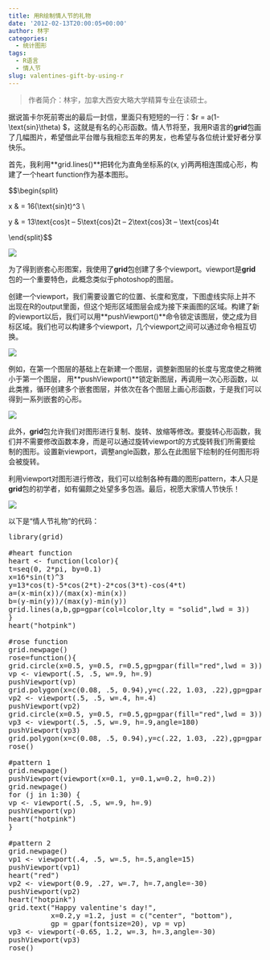 ```yaml
---
title: 用R绘制情人节的礼物
date: '2012-02-13T20:00:05+00:00'
author: 林宇
categories:
  - 统计图形
tags:
  - R语言
  - 情人节
slug: valentines-gift-by-using-r
---
```


> 作者简介：林宇，加拿大西安大略大学精算专业在读硕士。

据说笛卡尔死前寄出的最后一封信，里面只有短短的一行：$r = a(1- \text{sin}\theta) $，这就是有名的心形函数。情人节将至，我用R语言的**grid**包画了几幅图片，希望借此平台赠与我相恋五年的男友，也希望与各位统计爱好者分享快乐。

首先，我利用**grid.lines()**把转化为直角坐标系的(x, y)两两相连围成心形，构建了一个heart function作为基本图形。

$$\begin{split}

x & = 16(\text{sin}t)^3 \\

y & = 13\text{cos}t – 5\text{cos}2t – 2\text{cos}3t – \text{cos}4t

\end{split}$$

![](https://cos.name/wp-content/uploads/2012/02/heart.png)

为了得到嵌套心形图案，我使用了**grid**包创建了多个viewport。viewport是**grid**包的一个重要特色，此概念类似于photoshop的图层。

<!--more-->

创建一个viewport，我们需要设置它的位置、长度和宽度，下图虚线实际上并不出现在R的output里面，但这个矩形区域图层会成为接下来画图的区域。构建了新的viewport以后，我们可以用**pushViewport()**命令锁定该图层，使之成为目标区域。我们也可以构建多个viewport，几个viewport之间可以通过命令相互切换。

![](https://cos.name/wp-content/uploads/2012/02/region.png)

例如，在第一个图层的基础上在新建一个图层，调整新图层的长度与宽度使之稍微小于第一个图层， 用**pushViewport()**锁定新图层，再调用一次心形函数，以此类推，循环创建多个嵌套图层，并依次在各个图层上画心形函数，于是我们可以得到一系列嵌套的心形。

![](https://cos.name/wp-content/uploads/2012/02/manyHearts.png)

此外，**grid**包允许我们对图形进行复制、旋转、放缩等修改。要旋转心形函数，我们并不需要修改函数本身，而是可以通过旋转viewport的方式旋转我们所需要绘制的图形。设置新viewport，调整angle函数，那么在此图层下绘制的任何图形将会被旋转。

利用viewport对图形进行修改，我们可以绘制各种有趣的图形pattern，本人只是**grid**包的初学者，如有偏颇之处望多多包涵。最后，祝愿大家情人节快乐！

![](https://cos.name/wp-content/uploads/2012/02/twoHearts.png)

以下是“情人节礼物”的代码：

<pre>library(grid)

#heart function
heart &lt;- function(lcolor){
t=seq(0, 2*pi, by=0.1)
x=16*sin(t)^3
y=13*cos(t)-5*cos(2*t)-2*cos(3*t)-cos(4*t)
a=(x-min(x))/(max(x)-min(x))
b=(y-min(y))/(max(y)-min(y))
grid.lines(a,b,gp=gpar(col=lcolor,lty = "solid",lwd = 3))
}
heart("hotpink")

#rose function
grid.newpage()
rose=function(){
grid.circle(x=0.5, y=0.5, r=0.5,gp=gpar(fill="red",lwd = 3))
vp &lt;- viewport(.5, .5, w=.9, h=.9)
pushViewport(vp)
grid.polygon(x=c(0.08, .5, 0.94),y=c(.22, 1.03, .22),gp=gpar(lwd = 3))
vp2 &lt;- viewport(.5, .5, w=.4, h=.4)
pushViewport(vp2)
grid.circle(x=0.5, y=0.5, r=0.5,gp=gpar(fill="red",lwd = 3))
vp3 &lt;- viewport(.5, .5, w=.9, h=.9,angle=180)
pushViewport(vp3)
grid.polygon(x=c(0.08, .5, 0.94),y=c(.22, 1.03, .22),gp=gpar(lwd = 3))}
rose()

#pattern 1
grid.newpage()
pushViewport(viewport(x=0.1, y=0.1,w=0.2, h=0.2))
grid.newpage()
for (j in 1:30) {
vp &lt;- viewport(.5, .5, w=.9, h=.9)
pushViewport(vp)
heart("hotpink")
}

#pattern 2
grid.newpage()
vp1 &lt;- viewport(.4, .5, w=.5, h=.5,angle=15)
pushViewport(vp1)
heart("red")
vp2 &lt;- viewport(0.9, .27, w=.7, h=.7,angle=-30)
pushViewport(vp2)
heart("hotpink")
grid.text("Happy valentine's day!",
          x=0.2,y =1.2, just = c("center", "bottom"),
          gp = gpar(fontsize=20), vp = vp)
vp3 &lt;- viewport(-0.65, 1.2, w=.3, h=.3,angle=-30)
pushViewport(vp3)
rose()</pre>
